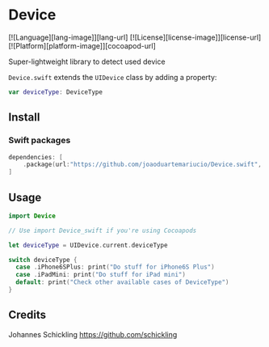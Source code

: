 # Device

[![Language][lang-image]][lang-url]
[![License][license-image]][license-url]
[![Platform][platform-image]][cocoapod-url]

Super-lightweight library to detect used device

`Device.swift` extends the `UIDevice` class by adding a property:

```swift
var deviceType: DeviceType
```

## Install

### Swift packages

```swift
dependencies: [
    .package(url:"https://github.com/joaoduartemariucio/Device.swift", from: "1.3.0")
]
```

## Usage

```swift
import Device

// Use import Device_swift if you're using Cocoapods

let deviceType = UIDevice.current.deviceType

switch deviceType {
  case .iPhone6SPlus: print("Do stuff for iPhone6S Plus")
  case .iPadMini: print("Do stuff for iPad mini")
  default: print("Check other available cases of DeviceType")
}
```

## Credits

Johannes Schickling
https://github.com/schickling